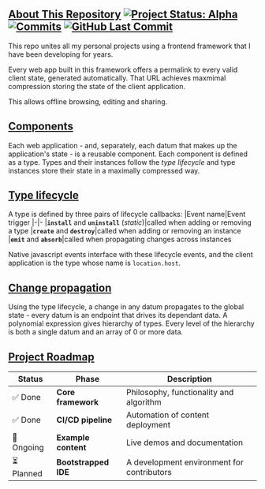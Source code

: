 ## [About This Repository](https://github.com/EJAugust/EJAugust#about-this-repository---) [![Project Status: Alpha](https://img.shields.io/badge/Project%20Status-Alpha-orange)](https://www.repostatus.org/#alpha) [![Commits](https://img.shields.io/github/commit-activity/t/EJAugust/EJAugust)](https://github.com/your-username/your-repo) [![GitHub Last Commit](https://img.shields.io/github/last-commit/EJAugust/EJAugust)](https://github.com/EJAugust/EJAugust)
This repo unites all my personal projects using a frontend framework that I have been developing for years.

Every web app built in this framework offers a permalink to every valid client state, generated automatically. That URL achieves maxmimal compression storing the state of the client application.

This allows offline browsing, editing and sharing.

## [Components](https://github.com/EJAugust/EJAugust#components)
Each web application - and, separately, each datum that makes up the application's state - is a reusable component. Each component is defined as a type. Types and their instances follow the *type lifecycle* and type instances store their state in a maximally compressed way.

## [Type lifecycle](https://github.com/EJAugust/EJAugust#type-lifecycle)
A type is defined by three pairs of lifecycle callbacks:
|Event name|Event trigger
|-|-
|**`install`** and **`uninstall`** (*static*)|called when adding or removing a type
|**`create`** and **`destroy`**|called when adding or removing an instance
|**`emit`** and **`absorb`**|called when propagating changes across instances

Native javascript events interface with these lifecycle events, and the client application is the type whose name is `location.host`.

## [Change propagation](https://github.com/EJAugust/EJAugust#change-propagation)
Using the type lifecycle, a change in any datum propagates to the global state - every datum is an endpoint that drives its dependant data. A polynomial expression gives  hierarchy of types. Every level of the hierarchy is both a single datum and an array of 0 or more data.

## [Project Roadmap](https://github.com/EJAugust/EJAugust#project-roadmap)
|Status|Phase|Description
|-|-|-
|✅ Done|**Core framework**|Philosophy, functionality and algorithm
|✅ Done|**CI/CD pipeline**|Automation of content deployment
|🔄 Ongoing|**Example content**|Live demos and documentation
|⏳ Planned|**Bootstrapped IDE**|A development environment for contributors